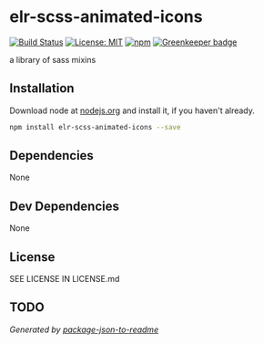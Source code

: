 # elr-scss-animated-icons

[![Build Status](https://travis-ci.org/Beth3346/elr-scss-animated-icons.svg?branch=master)](https://travis-ci.org/Beth3346/elr-scss-animated-icons)
[![License: MIT](https://img.shields.io/badge/License-MIT-yellow.svg)](https://opensource.org/licenses/MIT)
[![npm](https://img.shields.io/npm/dm/elr-scss-animated-icons.svg?style=flat)]() [![Greenkeeper badge](https://badges.greenkeeper.io/Beth3346/elr-scss-animated-icons.svg)](https://greenkeeper.io/)

a library of sass mixins

## Installation

Download node at [nodejs.org](http://nodejs.org) and install it, if you haven't already.

```sh
npm install elr-scss-animated-icons --save
```

## Dependencies

None

## Dev Dependencies

None

## License

SEE LICENSE IN LICENSE.md

## TODO

_Generated by [package-json-to-readme](https://github.com/zeke/package-json-to-readme)_
